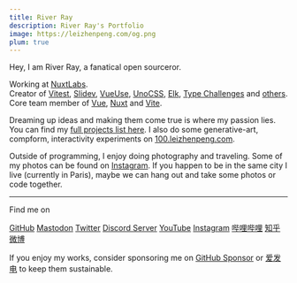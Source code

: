 ```yaml
---
title: River Ray
description: River Ray's Portfolio
image: https://leizhenpeng.com/og.png
plum: true
---
```


Hey, I am River Ray, a fanatical open sourceror.

Working at [<span i-simple-icons-nuxtdotjs /> NuxtLabs](https://nuxtlabs.com/).<br>
Creator of [Vitest](https://github.com/vitest-dev/vitest), [Slidev](https://github.com/slidevjs/slidev), [VueUse](https://github.com/vueuse/vueuse), [UnoCSS](https://github.com/antfu/unocss), [Elk](https://github.com/elk-zone/elk), [Type Challenges](https://github.com/type-challenges/type-challenges) and [others](/projects).<br>
Core team member of [Vue](https://vuejs.org/), [Nuxt](http://nuxtjs.org/) and [Vite](http://vitejs.dev/).<br>

Dreaming up ideas and making them come true is where my passion lies. You can find my [full projects list here](/projects). I also do some generative-art, compform, interactivity experiments on [100.leizhenpeng.com](https://100.leizhenpeng.com/).

Outside of programming, I enjoy doing photography and traveling. Some of my photos can be found on [Instagram](https://www.instagram.com/antfu7). If you happen to be in the same city I live (currently in Paris), maybe we can hang out and take some photos or code together.

<div flex-auto />

---

Find me on

<p flex="~ gap-3 wrap" class="mt--2!">
  <a href="https://github.com/antfu" target="_blank"><span op75 i-simple-icons-github /> GitHub</a>
  <a href="https://elk.zone/m.webtoo.ls/@antfu" target="_blank"><span op75 i-simple-icons-mastodon/> Mastodon</a>
  <a href="https://www.twitter.com/antfu7" target="_blank"><span op75 i-ri-twitter-x-fill /> Twitter</a>
  <a href="https://chat.leizhenpeng.com" target="_blank"><span op75 i-simple-icons-discord /> Discord Server</a>
  <a href="https://www.youtube.com/anthonyfu7" target="_blank"><span op75 i-simple-icons-youtube /> YouTube</a>
  <a href="https://www.instagram.com/antfu7" target="_blank"><span op75 i-simple-icons-instagram /> Instagram</a>
  <a href="https://space.bilibili.com/668380" target="_blank"><span op75 i-simple-icons-bilibili /> 哔哩哔哩</a>
  <a href="https://www.zhihu.com/people/antfu" target="_blank"><span op75 i-simple-icons-zhihu /> 知乎</a>
  <a href="https://weibo.com/u/7485197193" target="_blank"><span op75 i-simple-icons-sinaweibo /> 微博</a>
</p>

If you enjoy my works, consider sponsoring me on [<span i-carbon-favorite /> GitHub Sponsor](https://github.com/sponsors/antfu) or [<span i-carbon-lightning /> 爱发电](https://afdian.net/a/antfu) to keep them sustainable.
